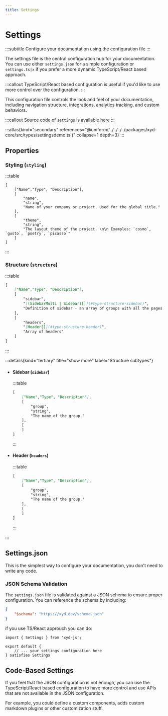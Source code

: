 ```yaml
---
title: Settings
---
```


# Settings
:::subtitle
Configure your documentation using the configuration file
:::

The settings file is the central configuration hub for your documentation.
You can use either `settings.json` for a simple configuration or `settings.ts|x` if you prefer a more dynamic TypeScript/React based approach.

:::callout
TypeScript/React based configuration is useful if you'd like to use more control over the configuration.
:::

This configuration file controls the look and feel of your documentation, including navigation structure, integrations, analytics tracking, and custom behaviors.

:::callout
Source code of `settings` is available [here](https://github.com/livesession/xyd/blob/master/packages/xyd-core/src/types/settings.ts)
:::

:::atlas{kind="secondary" references="@uniform('../../../../packages/xyd-core/src/types/settingsdemo.ts')" collapse=1 depth=3}
:::

## Properties

### Styling (`styling`)
:::table
```tsx
[
    ["Name","Type", "Description"],
    [
        "name",
        "string",
        "Name of your company or project. Used for the global title."
    ],
    [
        "theme",
        "string",
        "The layout theme of the project. \n\n Examples: `cosmo`, `gusto`, `poetry`, `picasso`"
    ]
]
```
:::

### Structure (`structure`)
:::table
```md
[
    ["Name","Type", "Description"],
    [
        "sidebar",
        "[(SidebarMulti | Sidebar)[]](#type-structure-sidebar)",
        "Definition of sidebar - an array of groups with all the pages within that group"
    ],
    [
        "headers",
        "[Header[]](#type-structure-header)",
        "Array of headers"
    ]
]
```
:::

:::details{kind="tertiary" title="show more" label="Structure subtypes"}

* 
    #### Sidebar (`sidebar`)
    :::table
    ```md
    [
        ["Name","Type", "Description"],
        [
            "group",
            "string",
            "The name of the group."
        ],
        [
        ]
    ]
    ```
    :::

* 
    #### Header (`headers`)
    :::table
    ```md
    [
        ["Name","Type", "Description"],
        [
            "group",
            "string",
            "The name of the group."
        ],
        [
        ]
    ]
    ```
    :::

:::


## Settings.json
This is the simplest way to configure your documentation, you don't need to write any code.

### JSON Schema Validation
The `settings.json` file is validated against a JSON schema to ensure proper configuration. You can reference the schema by including:

```json
{
    "$schema": "https://xyd.dev/schema.json"
}
```

if you use TS/React approuch you can do:
```tsx
import { Settings } from 'xyd-js';

export default {
    // ... your settings configuration here
} satisfies Settings
```

## Code-Based Settings
If you feel that the JSON configuration is not enough, you can use the TypeScript/React based configuration
to have more control and use APIs that are not available in the JSON configuration.

For example, you could define a custom components, adds custom markdown plugins or other customization stuff.